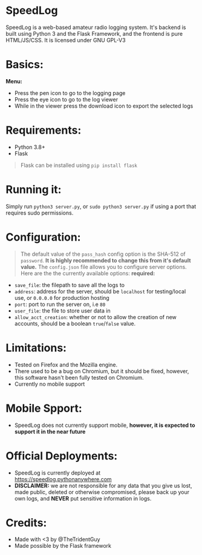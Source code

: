 # SpeedLog
SpeedLog is a web-based amateur radio logging system. 
It's backend is built using Python 3 and the Flask Framework, and 
the frontend is pure HTML/JS/CSS. It is licensed under GNU GPL-V3
# Basics:
**Menu:**
- Press the pen icon to go to the logging page
- Press the eye icon to go to the log viewer
- While in the viewer press the download icon to export the selected logs
# Requirements:
- Python 3.8+
- Flask
> Flask can be installed using `pip install flask`
# Running it:
Simply run `python3 server.py`, or `sudo python3 server.py` if using a port that requires sudo permissions.
# Configuration:
> The default value of the `pass_hash` config option is the SHA-512 of `password`. **It is highly recommended to change this from it's default value.**
The `config.json` file allows you to configure server options. Here are the the currently available options:
**required:**
- `save_file`: the filepath to save all the logs to
- `address`: address for the server, should be `localhost` for testing/local use, or `0.0.0.0` for production hosting
- `port`: port to run the server on, i.e `80`
- `user_file`:  the file to store user data in
- `allow_acct_creation`: whether or not to allow the creation of new accounts,
should be a boolean `true`/`false` value.
# Limitations:
- Tested on Firefox and the Mozilla engine.
- There used to be a bug on Chromium, but it should be fixed, however,
this software hasn't been fully tested on Chromium.
- Currently no mobile support
# Mobile Spport:
- SpeedLog does not currently support mobile, **however, it is expected to support it in the near future**
# Official Deployments:
- SpeedLog is currently deployed at https://speedlog.pythonanywhere.com
- **DISCLAIMER:** we are not responsible for any data that you give us lost, made public, deleted or otherwise compromised, please back up your own logs, and **NEVER** put sensitive information in logs.
# Credits:
- Made with <3 by @TheTridentGuy
- Made possible by the Flask framework